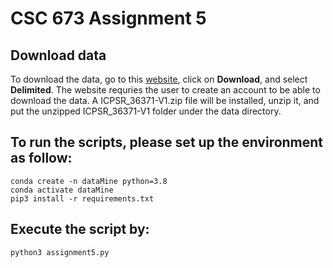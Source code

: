# CSC 673 Assignment 5

## Download data
To download the data, go to this [website](https://www.icpsr.umich.edu/web/ICPSR/studies/36371/publications), click on **Download**, and select **Delimited**. The website requries the user to create an account to be able to download the data. A ICPSR_36371-V1.zip file will be installed, unzip it, and put the unzipped ICPSR_36371-V1 folder under the data directory.

## To run the scripts, please set up the environment as follow:
```
conda create -n dataMine python=3.8  
conda activate dataMine
pip3 install -r requirements.txt
```

## Execute the script by:
```
python3 assignment5.py
```